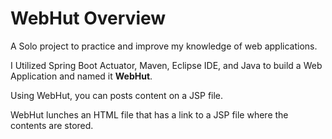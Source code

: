 # WebHut Overview 

A Solo project to practice and improve my knowledge of web applications. 

I Utilized Spring Boot Actuator, Maven, Eclipse IDE, and Java to build a Web Application and named it **WebHut**. 

Using WebHut, you can posts content on a JSP file.

WebHut lunches an HTML file that has a link to a JSP file where the contents are stored. 

